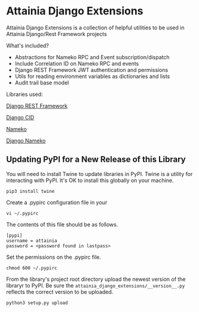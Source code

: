 Attainia Django Extensions
======================================================================================================================

Attainia Django Extensions is a collection of helpful utilities to be used in Attainia Django/Rest Framework projects

What's included?

* Abstractions for Nameko RPC and Event subscription/dispatch
* Include Correlation ID on Nameko RPC and events
* Django REST Framework JWT authentication and permissions
* Utils for reading environment variables as dictionaries and lists
* Audit trail base model

Libraries used:

[Django REST Framework](https://github.com/encode/django-rest-framework)

[Django CID](https://github.com/snowball-one/cid)

[Nameko](https://github.com/nameko/nameko)

[Django Nameko](https://github.com/Attainia/django-nameko)

## Updating PyPI for a New Release of this Library


You will need to install Twine to update libraries in PyPI.  Twine is a utility for interacting with PyPI.  It's OK to install this globally on your machine.

```
pip3 install twine
```

Create a .pypirc configuration file in your

```
vi ~/.pypirc
```

The contents of this file should be as follows.

```
[pypi]
username = attainia
password = <password found in lastpass>
```

Set the permissions on the .pypirc file.

```
chmod 600 ~/.pypirc
```

From the library's project root directory upload the newest version of the libraryr to PyPI.  Be sure the `attainia_django_extensions/__version__.py` reflects the correct version to be uploaded.

```
python3 setup.py upload
```
